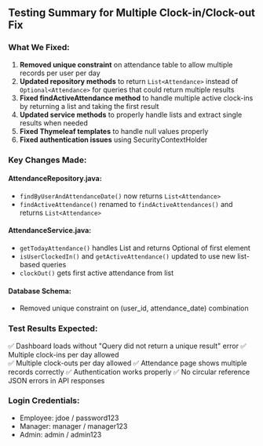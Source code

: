 ## Testing Summary for Multiple Clock-in/Clock-out Fix

### What We Fixed:
1. **Removed unique constraint** on attendance table to allow multiple records per user per day
2. **Updated repository methods** to return `List<Attendance>` instead of `Optional<Attendance>` for queries that could return multiple results  
3. **Fixed findActiveAttendance method** to handle multiple active clock-ins by returning a list and taking the first result
4. **Updated service methods** to properly handle lists and extract single results when needed
5. **Fixed Thymeleaf templates** to handle null values properly
6. **Fixed authentication issues** using SecurityContextHolder

### Key Changes Made:

#### AttendanceRepository.java:
- `findByUserAndAttendanceDate()` now returns `List<Attendance>` 
- `findActiveAttendance()` renamed to `findActiveAttendances()` and returns `List<Attendance>`

#### AttendanceService.java:
- `getTodayAttendance()` handles List and returns Optional of first element
- `isUserClockedIn()` and `getActiveAttendance()` updated to use new list-based queries
- `clockOut()` gets first active attendance from list

#### Database Schema:
- Removed unique constraint on (user_id, attendance_date) combination

### Test Results Expected:
✅ Dashboard loads without "Query did not return a unique result" error
✅ Multiple clock-ins per day allowed  
✅ Multiple clock-outs per day allowed
✅ Attendance page shows multiple records correctly
✅ Authentication works properly
✅ No circular reference JSON errors in API responses

### Login Credentials:
- Employee: jdoe / password123
- Manager: manager / manager123  
- Admin: admin / admin123
